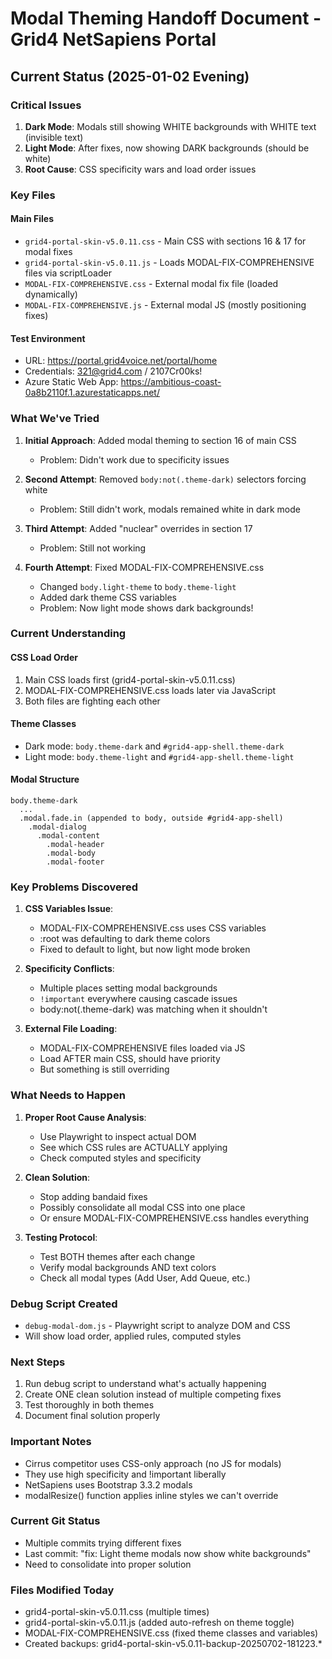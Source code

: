 # Modal Theming Handoff Document - Grid4 NetSapiens Portal

## Current Status (2025-01-02 Evening)

### Critical Issues
1. **Dark Mode**: Modals still showing WHITE backgrounds with WHITE text (invisible text)
2. **Light Mode**: After fixes, now showing DARK backgrounds (should be white)
3. **Root Cause**: CSS specificity wars and load order issues

### Key Files

#### Main Files
- `grid4-portal-skin-v5.0.11.css` - Main CSS with sections 16 & 17 for modal fixes
- `grid4-portal-skin-v5.0.11.js` - Loads MODAL-FIX-COMPREHENSIVE files via scriptLoader
- `MODAL-FIX-COMPREHENSIVE.css` - External modal fix file (loaded dynamically)
- `MODAL-FIX-COMPREHENSIVE.js` - External modal JS (mostly positioning fixes)

#### Test Environment
- URL: https://portal.grid4voice.net/portal/home
- Credentials: 321@grid4.com / 2107Cr00ks!
- Azure Static Web App: https://ambitious-coast-0a8b2110f.1.azurestaticapps.net/

### What We've Tried

1. **Initial Approach**: Added modal theming to section 16 of main CSS
   - Problem: Didn't work due to specificity issues

2. **Second Attempt**: Removed `body:not(.theme-dark)` selectors forcing white
   - Problem: Still didn't work, modals remained white in dark mode

3. **Third Attempt**: Added "nuclear" overrides in section 17
   - Problem: Still not working

4. **Fourth Attempt**: Fixed MODAL-FIX-COMPREHENSIVE.css
   - Changed `body.light-theme` to `body.theme-light` 
   - Added dark theme CSS variables
   - Problem: Now light mode shows dark backgrounds!

### Current Understanding

#### CSS Load Order
1. Main CSS loads first (grid4-portal-skin-v5.0.11.css)
2. MODAL-FIX-COMPREHENSIVE.css loads later via JavaScript
3. Both files are fighting each other

#### Theme Classes
- Dark mode: `body.theme-dark` and `#grid4-app-shell.theme-dark`
- Light mode: `body.theme-light` and `#grid4-app-shell.theme-light`

#### Modal Structure
```
body.theme-dark
  ...
  .modal.fade.in (appended to body, outside #grid4-app-shell)
    .modal-dialog
      .modal-content
        .modal-header
        .modal-body
        .modal-footer
```

### Key Problems Discovered

1. **CSS Variables Issue**: 
   - MODAL-FIX-COMPREHENSIVE.css uses CSS variables
   - :root was defaulting to dark theme colors
   - Fixed to default to light, but now light mode broken

2. **Specificity Conflicts**:
   - Multiple places setting modal backgrounds
   - `!important` everywhere causing cascade issues
   - body:not(.theme-dark) was matching when it shouldn't

3. **External File Loading**:
   - MODAL-FIX-COMPREHENSIVE files loaded via JS
   - Load AFTER main CSS, should have priority
   - But something is still overriding

### What Needs to Happen

1. **Proper Root Cause Analysis**:
   - Use Playwright to inspect actual DOM
   - See which CSS rules are ACTUALLY applying
   - Check computed styles and specificity

2. **Clean Solution**:
   - Stop adding bandaid fixes
   - Possibly consolidate all modal CSS into one place
   - Or ensure MODAL-FIX-COMPREHENSIVE.css handles everything

3. **Testing Protocol**:
   - Test BOTH themes after each change
   - Verify modal backgrounds AND text colors
   - Check all modal types (Add User, Add Queue, etc.)

### Debug Script Created
- `debug-modal-dom.js` - Playwright script to analyze DOM and CSS
- Will show load order, applied rules, computed styles

### Next Steps
1. Run debug script to understand what's actually happening
2. Create ONE clean solution instead of multiple competing fixes
3. Test thoroughly in both themes
4. Document final solution properly

### Important Notes
- Cirrus competitor uses CSS-only approach (no JS for modals)
- They use high specificity and !important liberally
- NetSapiens uses Bootstrap 3.3.2 modals
- modalResize() function applies inline styles we can't override

### Current Git Status
- Multiple commits trying different fixes
- Last commit: "fix: Light theme modals now show white backgrounds"
- Need to consolidate into proper solution

### Files Modified Today
- grid4-portal-skin-v5.0.11.css (multiple times)
- grid4-portal-skin-v5.0.11.js (added auto-refresh on theme toggle)
- MODAL-FIX-COMPREHENSIVE.css (fixed theme classes and variables)
- Created backups: grid4-portal-skin-v5.0.11-backup-20250702-181223.*